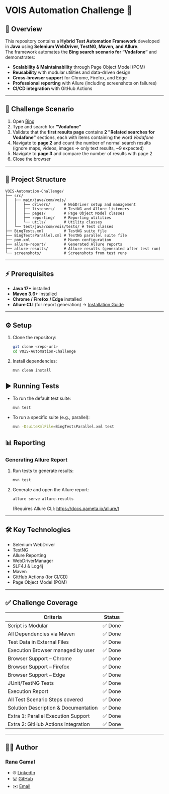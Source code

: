 # VOIS Automation Challenge 🚀

## 📌 Overview
This repository contains a **Hybrid Test Automation Framework** developed in **Java** using **Selenium WebDriver, TestNG, Maven, and Allure**.  
The framework automates the **Bing search scenario for “Vodafone”** and demonstrates:
- **Scalability & Maintainability** through Page Object Model (POM)
- **Reusability** with modular utilities and data-driven design
- **Cross-browser support** for Chrome, Firefox, and Edge
- **Professional reporting** with Allure (including screenshots on failures)
- **CI/CD integration** with GitHub Actions

---
## 🔹 Challenge Scenario

1. Open [Bing](https://www.bing.com)
2. Type and search for **“Vodafone”**
3. Validate that the **first results page** contains **2 "Related searches for Vodafone"** sections, each with items containing the word *Vodafone*
4. Navigate to **page 2** and count the number of normal search results (ignore maps, videos, images → only text results, ~9 expected)
5. Navigate to **page 3** and compare the number of results with page 2
6. Close the browser

---

## 📂 Project Structure
```
VOIS-Automation-Challenge/
├── src/
│   ├── main/java/com/vois/
│   │   ├── drivers/      # WebDriver setup and management
│   │   ├── listeners/    # TestNG and Allure listeners
│   │   ├── pages/        # Page Object Model classes
│   │   ├── reporting/    # Reporting utilities
│   │   └── utils/        # Utility classes
│   └── test/java/com/vois/tests/ # Test classes
├── BingTests.xml         # TestNG suite file
├── BingTestsParallel.xml # TestNG parallel suite file
├── pom.xml               # Maven configuration
├── allure-report/        # Generated Allure reports
├── allure-results/       # Allure results (generated after test run)
└── screenshots/          # Screenshots from test runs
```

---

## ⚡ Prerequisites
- **Java 17+** installed
- **Maven 3.6+** installed
- **Chrome / Firefox / Edge** installed
- **Allure CLI** (for report generation) → [Installation Guide](https://docs.qameta.io/allure/)

---

## ⚙️ Setup
1. Clone the repository:
   ```sh
   git clone <repo-url>
   cd VOIS-Automation-Challenge
   ```
2. Install dependencies:
   ```sh
   mvn clean install
   ```

## ▶️ Running Tests
- To run the default test suite:
  ```sh
  mvn test
  ```
- To run a specific suite (e.g., parallel):
  ```sh
  mvn -DsuiteXmlFile=BingTestsParallel.xml test
  ```

## 📊 Reporting
### Generating Allure Report
1. Run tests to generate results:
   ```sh
   mvn test
   ```
2. Generate and open the Allure report:
   ```sh
   allure serve allure-results
   ```
   (Requires Allure CLI: https://docs.qameta.io/allure/)

---

## 🛠️ Key Technologies
- Selenium WebDriver
- TestNG
- Allure Reporting
- WebDriverManager
- SLF4J & Log4j
- Maven
- GitHub Actions (for CI/CD)
- Page Object Model (POM)

---

## ✅ Challenge Coverage

| Criteria                             | Status |
|--------------------------------------| ------ |
| Script is Modular                    | ✅ Done |
| All Dependencies via Maven           | ✅ Done |
| Test Data in External Files          | ✅ Done |
| Execution Browser managed by user    | ✅ Done |
| Browser Support – Chrome             | ✅ Done |
| Browser Support – Firefox            | ✅ Done |
| Browser Support – Edge               | ✅ Done |
| JUnit/TestNG Tests                   | ✅ Done |
| Execution Report                     | ✅ Done |
| All Test Scenario Steps covered      | ✅ Done |
| Solution Description & Documentation | ✅ Done |
| Extra 1: Parallel Execution Support  | ✅ Done |
| Extra 2: GitHub Actions Integration  | ✅ Done |

---

## 👩‍💻 Author

### **Rana Gamal**  
- 🌐 [LinkedIn](https://www.linkedin.com/in/rana-gamal-daif)
- 💻 [GitHub](https://github.com/engRana404)
- ✉️ [Email](mailto:RanaGamalDaif@gmail.com) 